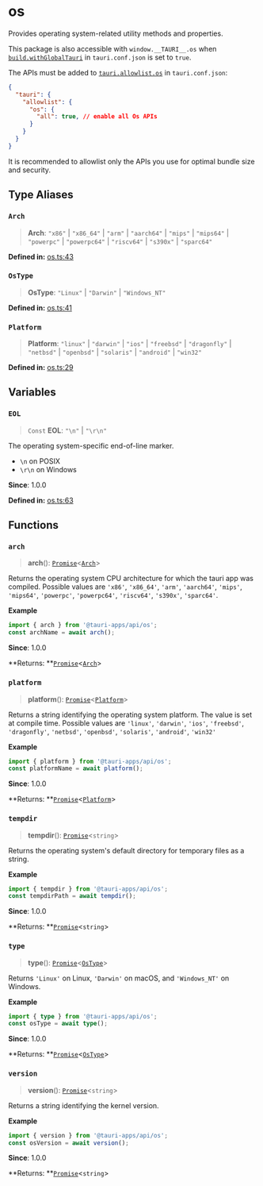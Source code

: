 # os

Provides operating system-related utility methods and properties.

This package is also accessible with `window.__TAURI__.os` when [`build.withGlobalTauri`](https://tauri.app/v1/api/config/#buildconfig.withglobaltauri) in `tauri.conf.json` is set to `true`.

The APIs must be added to [`tauri.allowlist.os`](https://tauri.app/v1/api/config/#allowlistconfig.os) in `tauri.conf.json`:
```json
{
  "tauri": {
    "allowlist": {
      "os": {
        "all": true, // enable all Os APIs
      }
    }
  }
}
```
It is recommended to allowlist only the APIs you use for optimal bundle size and security.

## Type Aliases

### `Arch`

>  **Arch**: `"x86"` \| `"x86_64"` \| `"arm"` \| `"aarch64"` \| `"mips"` \| `"mips64"` \| `"powerpc"` \| `"powerpc64"` \| `"riscv64"` \| `"s390x"` \| `"sparc64"`

**Defined in:** [os.ts:43](https://github.com/tauri-apps/tauri/blob/d3e4fb2/tooling/api/src/os.ts#L43)

### `OsType`

>  **OsType**: `"Linux"` \| `"Darwin"` \| `"Windows_NT"`

**Defined in:** [os.ts:41](https://github.com/tauri-apps/tauri/blob/d3e4fb2/tooling/api/src/os.ts#L41)

### `Platform`

>  **Platform**: `"linux"` \| `"darwin"` \| `"ios"` \| `"freebsd"` \| `"dragonfly"` \| `"netbsd"` \| `"openbsd"` \| `"solaris"` \| `"android"` \| `"win32"`

**Defined in:** [os.ts:29](https://github.com/tauri-apps/tauri/blob/d3e4fb2/tooling/api/src/os.ts#L29)

## Variables

### `EOL`

> `Const` **EOL**: `"\n"` \| `"\r\n"`

The operating system-specific end-of-line marker.
- `\n` on POSIX
- `\r\n` on Windows

**Since**: 1.0.0

**Defined in:** [os.ts:63](https://github.com/tauri-apps/tauri/blob/d3e4fb2/tooling/api/src/os.ts#L63)

## Functions

### `arch`

> **arch**(): [`Promise`]( https://developer.mozilla.org/en-US/docs/Web/JavaScript/Reference/Global_Objects/Promise )<[`Arch`](os.md#arch)\>

Returns the operating system CPU architecture for which the tauri app was compiled.
Possible values are `'x86'`, `'x86_64'`, `'arm'`, `'aarch64'`, `'mips'`, `'mips64'`, `'powerpc'`, `'powerpc64'`, `'riscv64'`, `'s390x'`, `'sparc64'`.

**Example**

```typescript
import { arch } from '@tauri-apps/api/os';
const archName = await arch();
```

**Since**: 1.0.0

**Returns: **[`Promise`]( https://developer.mozilla.org/en-US/docs/Web/JavaScript/Reference/Global_Objects/Promise )<[`Arch`](os.md#arch)\>

### `platform`

> **platform**(): [`Promise`]( https://developer.mozilla.org/en-US/docs/Web/JavaScript/Reference/Global_Objects/Promise )<[`Platform`](os.md#platform)\>

Returns a string identifying the operating system platform.
The value is set at compile time. Possible values are `'linux'`, `'darwin'`, `'ios'`, `'freebsd'`, `'dragonfly'`, `'netbsd'`, `'openbsd'`, `'solaris'`, `'android'`, `'win32'`

**Example**

```typescript
import { platform } from '@tauri-apps/api/os';
const platformName = await platform();
```

**Since**: 1.0.0

**Returns: **[`Promise`]( https://developer.mozilla.org/en-US/docs/Web/JavaScript/Reference/Global_Objects/Promise )<[`Platform`](os.md#platform)\>

### `tempdir`

> **tempdir**(): [`Promise`]( https://developer.mozilla.org/en-US/docs/Web/JavaScript/Reference/Global_Objects/Promise )<`string`\>

Returns the operating system's default directory for temporary files as a string.

**Example**

```typescript
import { tempdir } from '@tauri-apps/api/os';
const tempdirPath = await tempdir();
```

**Since**: 1.0.0

**Returns: **[`Promise`]( https://developer.mozilla.org/en-US/docs/Web/JavaScript/Reference/Global_Objects/Promise )<`string`\>

### `type`

> **type**(): [`Promise`]( https://developer.mozilla.org/en-US/docs/Web/JavaScript/Reference/Global_Objects/Promise )<[`OsType`](os.md#ostype)\>

Returns `'Linux'` on Linux, `'Darwin'` on macOS, and `'Windows_NT'` on Windows.

**Example**

```typescript
import { type } from '@tauri-apps/api/os';
const osType = await type();
```

**Since**: 1.0.0

**Returns: **[`Promise`]( https://developer.mozilla.org/en-US/docs/Web/JavaScript/Reference/Global_Objects/Promise )<[`OsType`](os.md#ostype)\>

### `version`

> **version**(): [`Promise`]( https://developer.mozilla.org/en-US/docs/Web/JavaScript/Reference/Global_Objects/Promise )<`string`\>

Returns a string identifying the kernel version.

**Example**

```typescript
import { version } from '@tauri-apps/api/os';
const osVersion = await version();
```

**Since**: 1.0.0

**Returns: **[`Promise`]( https://developer.mozilla.org/en-US/docs/Web/JavaScript/Reference/Global_Objects/Promise )<`string`\>
